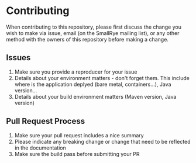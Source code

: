 # Contributing

When contributing to this repository, please first discuss the change you wish to make via issue,
email (on the SmallRye mailing list), or any other method with the owners of this repository before making a change. 

## Issues

1. Make sure you provide a reproducer for your issue
2. Details about your environment matters - don't forget them. This include where is the application deplyed (bare metal,
 containers...), Java version...
3. Details about your build environment matters (Maven version, Java version) 

## Pull Request Process

1. Make sure your pull request includes a nice summary
2. Please indicate any breaking change or change that need to be reflected in the documentation
3. Make sure the build pass before submitting your PR


